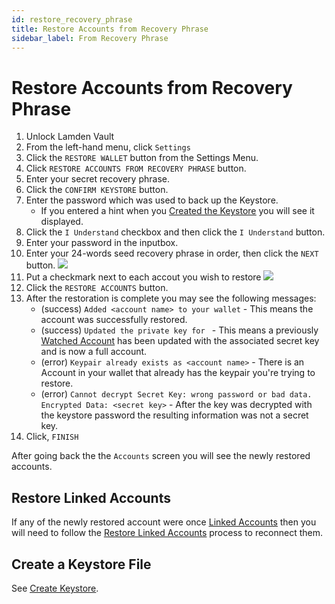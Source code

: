 ```yaml
---
id: restore_recovery_phrase
title: Restore Accounts from Recovery Phrase
sidebar_label: From Recovery Phrase
---
```


# Restore Accounts from Recovery Phrase

1. Unlock Lamden Vault
2. From the left-hand menu, click `Settings`
3. Click the `RESTORE WALLET` button from the Settings Menu.
4. Click `RESTORE ACCOUNTS FROM RECOVERY PHRASE` button.
5. Enter your secret recovery phrase.
6. Click the `CONFIRM KEYSTORE` button.
7. Enter the password which was used to back up the Keystore.
    - If you entered a hint when you <u>[Created the Keystore](/restore_keystore)</u> you will see it displayed.
8. Click the `I Understand` checkbox and then click the `I Understand` button.
9. Enter your password in the inputbox.
10. Enter your 24-words seed recovery phrase in order, then click the `NEXT` button.
    ![](/img/wallet/restore_enter_mem.png)
8. Put a checkmark next to each accout you wish to restore
    ![](/img/wallet/firstrun_add_wallet.png)
9.  Click the `RESTORE ACCOUNTS` button.
10. After the restoration is complete you may see the following messages:
    - (success) `Added <account name> to your wallet` - This means the account was successfully restored.
    - (success) `Updated the private key for ` - This means a previously <u>[Watched Account](/accounts_creation#track-account)</u> has been updated with the associated secret key and is now a full account.
    - (error) `Keypair already exists as <account name>` - There is an Account in your wallet that already has the keypair you're trying to restore.
    - (error) `Cannot decrypt Secret Key: wrong password or bad data. Encrypted Data: <secret key>` - After the key was decrypted with the keystore password the resulting information was not a secret key.
11. Click, `FINISH`
    
After going back the the `Accounts` screen you will see the newly restored accounts.

## Restore Linked Accounts
If any of the newly restored account were once <u>[Linked Accounts](/accounts_linked_overview)</u> then you will need to follow the <u>[Restore Linked Accounts](/restore_linked_account)</u> process to reconnect them.

## Create a Keystore File
See <u>[Create Keystore](/backup_keystore)</u>.
